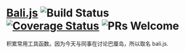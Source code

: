 # [Bali.js](https://github.com/xiaoyann/bali.js) ![Build Status](https://api.travis-ci.org/xiaoyann/bali.js.svg) [![Coverage Status](https://coveralls.io/repos/github/xiaoyann/bali.js/badge.svg?branch=master)](https://coveralls.io/github/xiaoyann/bali.js?branch=master) ![PRs Welcome](https://img.shields.io/badge/PRs-welcome-brightgreen.svg)

积累常用工具函数。因为今天与同事在讨论巴厘岛，所以取名 bali.js.
